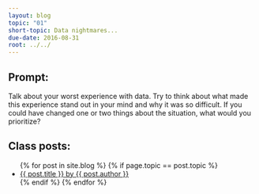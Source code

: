```yaml
---
layout: blog
topic: "01"
short-topic: Data nightmares...
due-date: 2016-08-31
root: ../../
---
```


## Prompt:

Talk about your worst experience with data. Try to think about what made this experience stand out in your mind and why it was so difficult. If you could have changed one or two things about the situation, what would you prioritize?

## Class posts:

<ul>
{% for post in site.blog %}
  {% if page.topic == post.topic %}
  <li><a href="{{ post.url }}">{{ post.title }} by {{ post.author }}</a></li>
  {% endif %}
{% endfor %}
</ul>